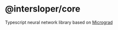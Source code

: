 # @intersloper/core

Typescript neural network library based on [Micrograd](https://github.com/karpathy/micrograd/blob/master/README.md)
